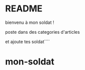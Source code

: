 # README
 bienvenu à mon soldat !

 poste dans des categories d'articles

et ajoute tes soldat````
# mon-soldat
